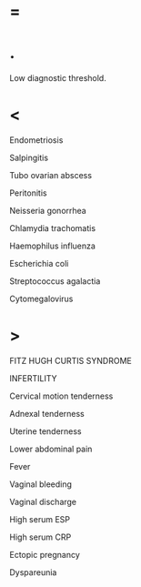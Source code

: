 # =

# .

Low diagnostic threshold.

# <

Endometriosis

Salpingitis

Tubo ovarian abscess

Peritonitis

Neisseria gonorrhea

Chlamydia trachomatis

Haemophilus influenza

Escherichia coli

Streptococcus agalactia

Cytomegalovirus

# >

FITZ HUGH CURTIS SYNDROME

INFERTILITY

Cervical motion tenderness

Adnexal tenderness

Uterine tenderness

Lower abdominal pain

Fever

Vaginal bleeding

Vaginal discharge

High serum ESP

High serum CRP

Ectopic pregnancy

Dyspareunia
